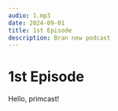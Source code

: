 ```yaml
---
audio: 1.mp3
date: 2024-09-01
title: 1st Episode
description: Bran new podcast
---
```


# 1st Episode

Hello, primcast!
